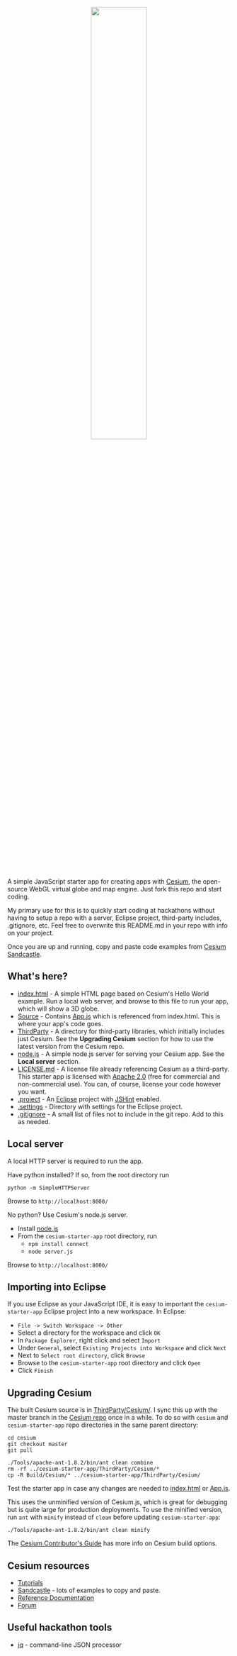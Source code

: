 <p align="center">
<a href="http://cesium.agi.com/">
<img src="https://github.com/AnalyticalGraphicsInc/cesium/wiki/logos/Cesium_Logo_Color.jpg" width="50%" />
</a>
</p>

A simple JavaScript starter app for creating apps with [Cesium](http://cesium.agi.com/), the open-source WebGL virtual globe and map engine.  Just fork this repo and start coding.

My primary use for this is to quickly start coding at hackathons without having to setup a repo with a server, Eclipse project, third-party includes, .gitignore, etc.  Feel free to overwrite this README.md in your repo with info on your project.

Once you are up and running, copy and paste code examples from [Cesium Sandcastle](http://cesium.agi.com/tutorials.html).

What's here?
------------

* [index.html](index.html) - A simple HTML page based on Cesium's Hello World example.  Run a local web server, and browse to this file to run your app, which will show a 3D globe.
* [Source](Source/) - Contains [App.js](Source/App.js) which is referenced from index.html.  This is where your app's code goes.
* [ThirdParty](ThirdParty/) - A directory for third-party libraries, which initially includes just Cesium.  See the **Upgrading Cesium** section for how to use the latest version from the Cesium repo.
* [node.js](node.js) - A simple node.js server for serving your Cesium app.  See the **Local server** section.
* [LICENSE.md](LICENSE.md) - A license file already referencing Cesium as a third-party.  This starter app is licensed with [Apache 2.0](http://www.apache.org/licenses/LICENSE-2.0.html) (free for commercial and non-commercial use).  You can, of course, license your code however you want.
* [.project](.project) - An [Eclipse](TODO) project with [JSHint](TODO) enabled.
* [.settings](.settings/) - Directory with settings for the Eclipse project.
* [.gitignore](.gitignore) - A small list of files not to include in the git repo.  Add to this as needed.

Local server
------------

A local HTTP server is required to run the app.

Have python installed?  If so, from the root directory run
```
python -m SimpleHTTPServer
```
Browse to `http://localhost:8000/`

No python?  Use Cesium's node.js server.

* Install [node.js](http://nodejs.org/)
* From the `cesium-starter-app` root directory, run
   * `npm install connect`
   * `node server.js`

Browse to `http://localhost:8000/`

Importing into Eclipse
----------------------

If you use Eclipse as your JavaScript IDE, it is easy to important the `cesium-starter-app` Eclipse project into a new workspace.  In Eclipse:
* `File -> Switch Workspace -> Other`
* Select a directory for the workspace and click `OK`
* In `Package Explorer`, right click and select `Import`
* Under `General`, select `Existing Projects into Workspace` and click `Next`
* Next to `Select root directory`, click `Browse`
* Browse to the `cesium-starter-app` root directory and click `Open`
* Click `Finish`

Upgrading Cesium
----------------

The built Cesium source is in [ThirdParty/Cesium/](ThirdParty/Cesium/).  I sync this up with the master branch in the [Cesium repo](https://github.com/AnalyticalGraphicsInc/cesium) once in a while.  To do so with `cesium` and `cesium-starter-app` repo directories in the same parent directory:
```
cd cesium
git checkout master
git pull

./Tools/apache-ant-1.8.2/bin/ant clean combine
rm -rf ../cesium-starter-app/ThirdParty/Cesium/*
cp -R Build/Cesium/* ../cesium-starter-app/ThirdParty/Cesium/
```
Test the starter app in case any changes are needed to [index.html](index.html) or [App.js](Source/App.js).

This uses the unminified version of Cesium.js, which is great for debugging but is quite large for production deployments.  To use the minified version, run `ant` with `minify` instead of `clean` before updating `cesium-starter-app`:
```
./Tools/apache-ant-1.8.2/bin/ant clean minify
```
The [Cesium Contributor's Guide](TODO) has more info on Cesium build options.

Cesium resources
----------------

* [Tutorials](http://cesium.agi.com/tutorials.html)
* [Sandcastle](http://cesium.agi.com/tutorials.html) - lots of examples to copy and paste.
* [Reference Documentation](http://cesium.agi.com/refdoc.html)
* [Forum](http://cesium.agi.com/forum.html)

Useful hackathon tools
----------------------

* [jq](http://stedolan.github.io/jq/) - command-line JSON processor
